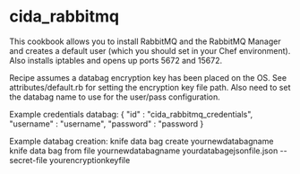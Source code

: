 # cida_rabbitmq

This cookbook allows you to install RabbitMQ and the RabbitMQ Manager and creates a default user (which you should set in your Chef environment). Also installs iptables and opens up ports 5672 and 15672.

Recipe assumes a databag encryption key has been placed on the OS. See attributes/default.rb for setting the encryption key file path. Also need to set the databag name to use for the user/pass configuration.

Example credentials databag:
{
	"id" : "cida_rabbitmq_credentials",
	"username" : "username",
	"password" : "password
}

Example databag creation:
knife data bag create yournewdatabagname
knife data bag from file yournewdatabagname yourdatabagejsonfile.json --secret-file yourencryptionkeyfile